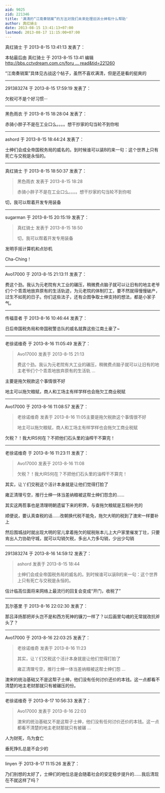 ```yaml
---
aid: 9025
zid: 221346
title: '满清的“江南奏销案”的方法对我们未来处理旧派士绅有什么帮助'
author: 真红骑士
date: 2013-08-15 13:41:13+07:00
lastmod: 2013-08-17 11:15:00+07:00
---
```


真红骑士 于 2013-8-15 13:41:13 发表了：

本帖最后由 真红骑士 于 2013-8-15 13:41 编辑 [http://bbs.cctvdream.com.cn/foru ... read&tid=221260](http://bbs.cctvdream.com.cn/forum.php?mod=viewthread&tid=221260)

“江南奏销案”具体见古战这个帖子，虽然不喜欢满清，但是还是看的挺爽的

---------

291383274 于 2013-8-15 17:59:19 发表了：

欠税可不是个好习惯···

---------

黑色雨衣 于 2013-8-15 18:28:04 发表了：

赤骑小胖子不是在工业口么。。。。想干抄家的勾当轮不到你啦

---------

ashord 于 2013-8-15 18:44:24 发表了：

士绅们会成全帝国税务局的威名的。到时候谁可以装B的来一句：这个世界上只有死亡与交税是永恒的。

---------

真红骑士 于 2013-8-15 18:50:37 发表了：

> 黑色雨衣 发表于 2013-8-15 18:28
> 
> 赤骑小胖子不是在工业口么。。。。想干抄家的勾当轮不到你啦



切，我可以帮着开发专用装备

---------

sugarman 于 2013-8-15 20:15:19 发表了：

> 真红骑士 发表于 2013-8-15 18:50
> 
> 切，我可以帮着开发专用装备



发明手摇计算机和点钞机

Cha-Ching！

---------

Avo17000 于 2013-8-15 21:13:11 发表了：

费这个劲。我认为元老院有大工业的碾压，稍微费点脑子就可以让旧有的地主老爷们个个乖乖地放弃原有的生活轨迹，为元老院的体制打工，要不然就得慢慢破产，过生不如死的日子。你们这些法子，还有企图争取士绅支持的想法，都是小家子气。

---------

传福音者 于 2013-8-16 10:46:44 发表了：

日后帝国税务局和帝国税警总队的威名就靠这些江南土豪了~

---------

老徐诺维奇 于 2013-8-16 11:05:49 发表了：

> Avo17000 发表于 2013-8-15 21:13
> 
> 费这个劲。我认为元老院有大工业的碾压，稍微费点脑子就可以让旧有的地主老爷们个个乖乖地放弃原有的生活轨 ...



主要是拖欠税款这个事情很不好

地主可以拖欠粮赋，商人和工场主有样学样也会拖欠工商业税赋

---------

Avo17000 于 2013-8-16 11:08:57 发表了：

> 老徐诺维奇 发表于 2013-8-16 11:05主要是拖欠税款这个事情很不好
> 
> 地主可以拖欠粮赋，商人和工场主有样学样也会拖欠工商业税赋



欠税？！我大IRS何在？不把他们石头里的油榨干不算完！

---------

老徐诺维奇 于 2013-8-16 11:23:11 发表了：

> Avo17000 发表于 2013-8-16 11:08
> 
> 欠税？！我大IRS何在？不把他们石头里的油榨干不算完！



其实，让丫们交税这个活计本身就是让他们觉得打脸了

雍正清理亏空，推行士绅一体当差纳粮被这帮士绅们怨念的……

其实这两茬事也是清理明朝遗留下来的积弊，与查拖欠粮赋是互相补充的

顺便说，要认真查税的话……改朝换代税不能免，拖欠大明的税到了澳宋一样要补上

然后围城战时就出现大明的官儿拿着拖欠的赋税账本儿上大户家里催发丁壮，只要肯出人力协助守城，就可以勾销欠税，多出人力多勾销，少出少勾销

---------

291383274 于 2013-8-16 14:59:12 发表了：

> ashord 发表于 2013-8-15 18:44
> 
> 士绅们会成全帝国税务局的威名的。到时候谁可以装B的来一句：这个世界上只有死亡与交税是永恒的。



估计临高位面将来网络上最流行的回复会变成“开门，收税了”

---------

瓦尔基里 于 2013-8-16 22:02:30 发表了：

那吕泽扬那把斧头岂不是和西方死神的镰刀一样了？以后画里勾魂的无常就改抗斧头了？

---------

Avo17000 于 2013-8-16 22:03:25 发表了：

> 老徐诺维奇 发表于 2013-8-16 11:23
> 
> 其实，让丫们交税这个活计本身就是让他们觉得打脸了
> 
> 雍正清理亏空，推行士绅一体当差纳粮被这帮士绅们怨 ...



澳宋的统治基础又不是这帮子士绅，他们没有任何讨价还价的本钱。这一点都看不清楚的地主老财那就只有被碾压的份。

---------

老徐诺维奇 于 2013-8-17 10:56:33 发表了：

> Avo17000 发表于 2013-8-16 22:03
> 
> 澳宋的统治基础又不是这帮子士绅，他们没有任何讨价还价的本钱。这一点都看不清楚的地主老财那就只有被碾 ...



人为财死，鸟为食亡

垂死挣扎总是不会少的

---------

linyen 于 2013-8-17 11:15:26 发表了：

乃们别想的太好了，士绅们的地位总是会随着社会的安定稳步提升的……我后清现在不就这样了吗？

---------

